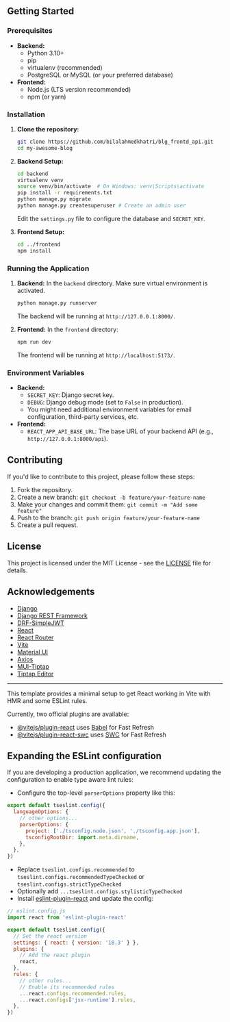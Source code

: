 ## Getting Started

### Prerequisites

*   **Backend:**
    *   Python 3.10+
    *   pip
    *   virtualenv (recommended)
    *   PostgreSQL or MySQL (or your preferred database)
*   **Frontend:**
    *   Node.js (LTS version recommended)
    *   npm (or yarn)

### Installation

1.  **Clone the repository:**

    ```bash
    git clone https://github.com/bilalahmedkhatri/blg_frontd_api.git
    cd my-awesome-blog
    ```

2.  **Backend Setup:**

    ```bash
    cd backend
    virtualenv venv
    source venv/bin/activate  # On Windows: venv\Scripts\activate
    pip install -r requirements.txt
    python manage.py migrate
    python manage.py createsuperuser # Create an admin user
    ```
    Edit the `settings.py` file to configure the database and `SECRET_KEY`.

3.  **Frontend Setup:**

    ```bash
    cd ../frontend
    npm install
    ```

### Running the Application

1.  **Backend:**
    In the `backend` directory.
    Make sure virtual environment is activated.
    ```bash
    python manage.py runserver
    ```
    The backend will be running at `http://127.0.0.1:8000/`.

2.  **Frontend:**
    In the `frontend` directory:
    ```bash
    npm run dev
    ```
    The frontend will be running at `http://localhost:5173/`.

### Environment Variables

*   **Backend:**
    *   `SECRET_KEY`: Django secret key.
    *   `DEBUG`: Django debug mode (set to `False` in production).
    *   You might need additional environment variables for email configuration, third-party services, etc.
*   **Frontend:**
    *   `REACT_APP_API_BASE_URL`: The base URL of your backend API (e.g., `http://127.0.0.1:8000/api`).

## Contributing

If you'd like to contribute to this project, please follow these steps:

1.  Fork the repository.
2.  Create a new branch: `git checkout -b feature/your-feature-name`
3.  Make your changes and commit them: `git commit -m "Add some feature"`
4.  Push to the branch: `git push origin feature/your-feature-name`
5.  Create a pull request.

## License

This project is licensed under the MIT License - see the [LICENSE](LICENSE) file for details.

## Acknowledgements

*   [Django](https://www.djangoproject.com/)
*   [Django REST Framework](https://www.django-rest-framework.org/)
*   [DRF-SimpleJWT](https://django-rest-framework-simplejwt.readthedocs.io/)
*   [React](https://reactjs.org/)
*   [React Router](https://reactrouter.com/)
*   [Vite](https://vite.dev/)
*   [Material UI](https://mui.com/)
*   [Axios](https://axios-http.com/)
*   [MUI-Tiptap](https://mui-tiptap.dev/)
*   [Tiptap Editor](https://tiptap.dev/)

---

This template provides a minimal setup to get React working in Vite with HMR and some ESLint rules.

Currently, two official plugins are available:

- [@vitejs/plugin-react](https://github.com/vitejs/vite-plugin-react/blob/main/packages/plugin-react/README.md) uses [Babel](https://babeljs.io/) for Fast Refresh
- [@vitejs/plugin-react-swc](https://github.com/vitejs/vite-plugin-react-swc) uses [SWC](https://swc.rs/) for Fast Refresh

## Expanding the ESLint configuration

If you are developing a production application, we recommend updating the configuration to enable type aware lint rules:

- Configure the top-level `parserOptions` property like this:

```js
export default tseslint.config({
  languageOptions: {
    // other options...
    parserOptions: {
      project: ['./tsconfig.node.json', './tsconfig.app.json'],
      tsconfigRootDir: import.meta.dirname,
    },
  },
})
```

- Replace `tseslint.configs.recommended` to `tseslint.configs.recommendedTypeChecked` or `tseslint.configs.strictTypeChecked`
- Optionally add `...tseslint.configs.stylisticTypeChecked`
- Install [eslint-plugin-react](https://github.com/jsx-eslint/eslint-plugin-react) and update the config:

```js
// eslint.config.js
import react from 'eslint-plugin-react'

export default tseslint.config({
  // Set the react version
  settings: { react: { version: '18.3' } },
  plugins: {
    // Add the react plugin
    react,
  },
  rules: {
    // other rules...
    // Enable its recommended rules
    ...react.configs.recommended.rules,
    ...react.configs['jsx-runtime'].rules,
  },
})
```
